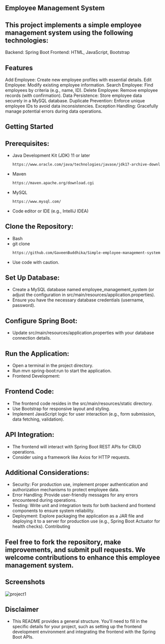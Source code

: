 ## Employee Management System

## This project implements a simple employee management system using the following technologies:

Backend: Spring Boot
Frontend: HTML, JavaScript, Bootstrap


## Features
Add Employee: Create new employee profiles with essential details.
Edit Employee: Modify existing employee information.
Search Employee: Find employees by criteria (e.g., name, ID).
Delete Employee: Remove employee records (with confirmation).
Data Persistence: Store employee data securely in a MySQL database.
Duplicate Prevention: Enforce unique employee IDs to avoid data inconsistencies.
Exception Handling: Gracefully manage potential errors during data operations.


## Getting Started

## Prerequisites:
- Java Development Kit (JDK) 11 or later
  ```bash
  https://www.oracle.com/java/technologies/javase/jdk17-archive-downloads.html
   ```
- Maven
  ```bash
  https://maven.apache.org/download.cgi
  ```
- MySQL
   ```bash
  https://www.mysql.com/
  ```
- Code editor or IDE (e.g., IntelliJ IDEA)


## Clone the Repository:
- Bash
- git clone
  ```bash
  https://github.com/GaveenBuddhika/Simple-employee-management-system.git
   ```
- Use code with caution.


## Set Up Database:
- Create a MySQL database named employee_management_system (or adjust the configuration in src/main/resources/application.properties).
- Ensure you have the necessary database credentials (username, password).


## Configure Spring Boot:
- Update src/main/resources/application.properties with your database connection details.


## Run the Application:
- Open a terminal in the project directory.
- Run mvn spring-boot:run to start the application.
- Frontend Development:

## Frontend Code:
- The frontend code resides in the src/main/resources/static directory.
- Use Bootstrap for responsive layout and styling.
- Implement JavaScript logic for user interaction (e.g., form submission, data fetching, validation).

## API Integration:
- The frontend will interact with Spring Boot REST APIs for CRUD operations.
- Consider using a framework like Axios for HTTP requests.


## Additional Considerations:

- Security: For production use, implement proper authentication and authorization mechanisms to protect employee data.
- Error Handling: Provide user-friendly messages for any errors encountered during operations.
- Testing: Write unit and integration tests for both backend and frontend components to ensure system reliability.
- Deployment: Explore packaging the application as a JAR file and deploying it to a server for production use (e.g., Spring Boot Actuator for health checks).
  Contributing

## Feel free to fork the repository, make improvements, and submit pull requests. We welcome contributions to enhance this employee management system.

## Screenshots

![project1](https://github.com/GaveenBuddhika/Simple-employee-management-system/assets/118238999/15f7b568-971d-4862-a4f4-5b9057a3b3cc)



## Disclaimer
- This README provides a general structure. You'll need to fill in the specific details for your project, such as setting up the frontend development environment and integrating the frontend with the Spring Boot APIs.
